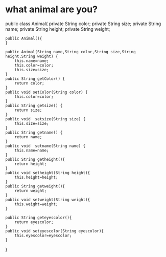 # what animal are you?
public class Animal{
	private String color;
	private String size;
	private String name;
	private String height;
	private String weight;
	
	public Animal(){
	}
	
	public Animal(String name,String color,String size,String height,String weight) {
		this.name=name;
		this.color=color;
		this.size=size;
	}
	public String getColor() {
		return color;
	}
	public void setColor(String color) {
		this.color=color;
	}
	public String getsize() {
		return size;
	}
	public void  setsize(String size) {
		this.size=size;
	}
	public String getname() {
		return name;
	}
	public void  setname(String name) {
		this.name=name;
	}
	public String getheight(){
		return height;
	}
	public void setheight(String height){
		this.height=height;
	}
	public String getweight(){
		return weight;
	}
	public void setweight(String weight){
		this.weight=weight;
	}
	
	public String geteyescolor(){
		return eyescolor;
	}
	public void seteyescolor(String eyescolor){
		this.eyescolor=eyescolor;
	}
}
